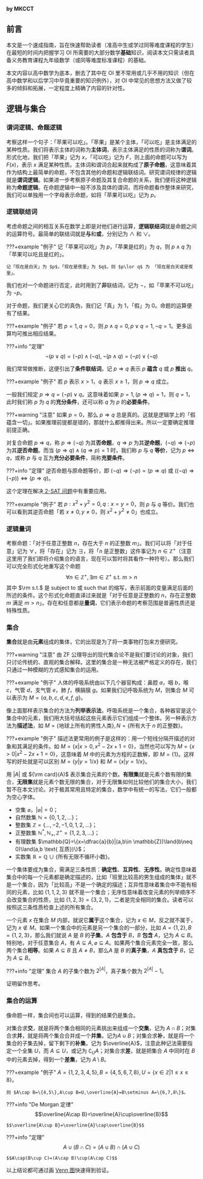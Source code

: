 **by MKCCT**

## 前言
本文是一个速成指南，旨在快速帮助读者（准高中生或学过同等难度课程的学生）在最短的时间内把握学习 OI 所需要的大部分数学**基础**知识，阅读本文只需读者具备义务教育课程九年级数学（或同等难度标准课程）的基础。

本文内容以高中数学为底本，删去了其中在 OI 里不常用或几乎不用的知识（但在高中数学和以后学习中毕竟重要的知识例外），对 OI 中常见的思想方法又做了较多的倾斜和拓展，一定程度上精确了内容的针对性。

## 逻辑与集合

### 谓词逻辑、命题逻辑

考察这样一个句子：「苹果可以吃」。「苹果」是某个主体，「可以吃」是主体满足的某种性质。我们将表示主体的词称为**主体词**，表示主体满足的性质的词称为**谓词**。形式化地，我们把「苹果」记为 $x$，「可以吃」记为 $F$，则上面的命题可以写为 $F(x)$，表示 $x$ 满足某种性质。主体词和谓词合起来就构成了**原子命题**，这意味着其作为结构上最简单的命题，不包含其他的命题和逻辑联结词。研究谓词规律的逻辑就是**谓词逻辑**。如果进一步考察原子命题及其复合命题的关系，我们便将这种逻辑称为**命题逻辑**。在命题逻辑中一般不涉及具体的谓词，而将命题看作整体来研究，我们可以单独用一个字母表示命题，如将「苹果可以吃」记为 $p$。

### 逻辑联结词

考虑命题之间的相互关系在数学上即是对他们进行运算，**逻辑联结词**就是命题之间的运算符号。最简单的联结词就是**与**和**或**，分别记为 $\land$ 和 $\lor$。

???+example "例子"
    记「苹果可以吃」为 $p$，「苹果是红的」为 $q$，则 $p\land q$ 为「苹果可以吃且是红的」。
    
    记「现在是白天」为 $p$，「现在是夜里」为 $q$，则 $p\lor q$ 为 「现在是白天或是夜里」。

我们也对一个命题进行否定，此时用到了**非**联结词，记为 $\lnot$，如「苹果不可以吃」为 $\lnot p$。

对于命题，我们更关心它的真伪，我们记「真」为 $1$，「假」为 $0$。命题的运算便有了结果。

???+example "例子"
    若 $p=1,q=0$，则 $p\land q=0,p\lor q=1,\lnot q=1$。更多运算均可推出相应结果。

???+info "定理"
    $$\lnot (p\lor q)=(\lnot p)\land (\lnot q),\lnot (p\land q)=(\lnot p)\lor(\lnot q)$$

我们常常做推断，这便引出了**条件联结词**，记 $p\Rightarrow q$ 表示 $p$ **蕴含** $q$ 或 $p$ **推出** $q$。

???+example "例子"
    若 $p$ 表示 $x>1$，$q$ 表示 $x\ge 1$，则 $p\Rightarrow q$ 成立。

一般我们规定 $p\Rightarrow q=(\lnot p)\lor q$。这意味着如果 $p=1, (p\Rightarrow q)=1$，则 $q=1$，此时我们称 $p$ 为 $q$ 的**充分条件**，还可以称 $q$ 为 $p$ 的**必要条件**。

???+warning "注意"
    如果 $p=0$，那么 $p\Rightarrow q$ 总是真的。这就是逻辑学上的「假蕴含一切」。如果推理前提都是错的，那就什么都推得出来。所以一定要确定推理前提正确。

对复合命题 $p\Rightarrow q$，称 $p\Rightarrow (\lnot q)$ 为其**否命题**，$q\Rightarrow p$ 为其**逆命题**，$(\lnot q)\Rightarrow (\lnot p)$ 为其**逆否命题**。而当 $(p\Rightarrow q)\land(q\Rightarrow p)=1$ 时，我们称 $p$ 与 $q$ **等价**，记为 $p\Leftrightarrow q$，或称 $p$ 与 $q$ 互为**充分必要条件**，简称**充要条件**。

???+info "定理"
    逆否命题与原命题等价，即 $(\lnot q)\Rightarrow (\lnot p)=(p\Rightarrow q)$ 或 $((\lnot q)\Rightarrow (\lnot p))\Leftrightarrow (p\Rightarrow q)$。

这个定理在解决[ 2-SAT 问题](https://oi-wiki.org/graph/2-sat/)中有重要应用。

???+example "例子"
    若 $p:x^2+y^2=0,q:x=y=0$，则 $p$ 与 $q$ 等价。我们也可以看到其逆否命题「若 $x\neq 0,y\neq 0$，则 $x^2+y^2\neq 0$」也成立。

### 逻辑量词

考察命题：「对于任意正整数 $n$，存在大于 $n$ 的正整数 $m$」。我们可以将「对于任意」记为 $\forall$，将「存在」记为 $\exists$，将「$n$ 是正整数」这件事记为 $n\in \mathbb{Z^+}$（注意这里用了我们即将介绍集合的语言，现在可以暂时将其看作一种符号）。那么我们可以完全形式化地重写这个命题
$$
\forall n\in\mathbb{Z^+},\exists m\in\mathbb{Z^+} \textrm{ s.t. } m>n
$$ 
其中 $\rm s.t.$ 是 subject to 或 such that 的缩写，表示前面的变量满足后面的所述的条件。这个形式化命题直译过来就是「对于任意是正整数的 $n$，存在正整数 $m$ 满足 $m>n$」。存在和任意都是**量词**，它们表示命题的考察范围是普遍性质还是特殊性质。

### 集合

**集合**就是由**元素**组成的集体，它的出现是为了将一类事物打包来方便研究。

???+warning "注意"
    由 ZF 公理导出的现代集合论不是我们要讨论的对象，我们只讨论传统的、直观的集合解释。这里的集合是一种无法被严格定义的存在，我们只通过一种模糊的方式感知集合的运用。

???+example "例子"
    人体的呼吸系统由以下几个器官构成：鼻腔 $a$，咽 $b$，喉 $c$，气管 $d$，支气管 $e$，肺 $f$，横膈膜 $g$。如果我们记呼吸系统为 $M$，则集合 $M$ 可以表示为 $M=\{a,b,c,d,e,f,g\}$。

像上面那样表示集合的方法为**列举表示法**，呼吸系统是一个集合，各种器官是这个集合中的元素，我们用大括号括起这些元素表示它们组成一个整体。另一种表示方法为**描述法**，如 $M=\{\text{地球上所有的男性人类}\},N=\{\text{所有大于 } n \text{ 的正整数}\}$。

???+example "例子"
    描述法更常用的例子是这样的：用一个短线分隔开描述的对象和其满足的条件。如 $M=\{x|x>0,x^2-2x+1=0\}$，当然也可以写为 $M=\{x>0|x^2-2x+1=0\}$，这意味着 $M$ 中的元素为方程的正数解，即 $M=\{1\}$。这样写的好处就是可以区别 $M=\{y|y=1/x\}$ 和 $M=\{x|y=1/x\}$。

用 $|A|$ 或 ${\rm card}(A)$ 表示集合元素的个数。**有限集**就是元素个数有限的集合，**无限集**就是元素个数无限的集合，对于无限集如何比较他们的集合大小，我们暂不在本文讨论。对于极其常用且特定的集合，数学中有统一的写法，它们一般都为空心字体。

- 空集 $\varnothing$，$|\varnothing|=0$；
- 自然数集 $\mathbb{N}=\{0,1,2,...\}$；
- 整数集 $\mathbb{Z}=\{...,-2,-1,0,1,2,...\}$；
- 正整数集 $\mathbb{N^*,N_+,Z^+}=\{1,2,3,...\}$；
- 有理数集 $\mathbb{Q}=\{x=\dfrac{a}{b}|(a,b\in \mathbb{Z})\land(b\neq 0)\land(a,b \text{ 互质})\}$；
- 实数集 $\mathbb{R} = \mathbb{Q}\cup\{\text{所有无限不循环小数}\}$。

一个集体要成为集合，需满足三条性质：**确定性**、**互异性**、**无序性**。确定性意味着集合中的每一个元素都是确定描述的，比如「班里比较高的男生组成的集体」就不是一个集合，因为「比较高」不是一个确定的描述；互异性意味着集合中不能有相同的元素，比如 $\{1,1,2,3\}$ 就不是一个集合；无序性意味着改变元素的列举顺序不会改变集合的性质，比如 $\{1,2,3\}=\{3,2,1\}$，二者是完全相同的集合。读者可以按照这三条性质检查上述的所有集合。

一个元素 $x$ 在集合 $M$ 内部，就说它**属于**这个集合，记为 $x\in M$，反之就不属于，记为 $x\not\in M$。如果一个集合中的元素是另一个集合的一部分，比如 $A=\{1,2\},B=\{1,2,3\}$，那么我们就说 $A$ 是 $B$ 的**子集**，$A$ **包含于** $B$，$B$ **包含** $A$，记为 $A\subseteq B$。特别地，对于任意集合 $A$，有 $A\subseteq A,\varnothing \subseteq A$。如果两个集合元素完全一致，那么两个集合**相等**。如果 $A\subseteq B$ 且 $A\neq B$，那么$A$ 是 $B$ 的**真子集**，$A$ **真包含于** $B$，记为 $A\subsetneq B$。

???+info "定理"
    集合 $A$ 的子集个数为 $2^{|A|}$，真子集个数为 $2^{|A|}-1$。

证明留作思考。

### 集合的运算

像命题一样，集合间也可以运算，得到的结果仍是集合。

对集合求**交**，就是将两个集合相同的元素挑出来组成一个**交集**，记为 $A \cap B$；对集合求**并**，就是将两个集合合并成一个**并集**，记为$A\cup B$；对集合求**补**，就是将一个集合的子集去掉，留下剩下的**补集**，记为 $\overline{A}$，注意此种记法需要指定一个全集 $U$，而 $A\subseteq U$，或记为 $\complement_UA$；对集合求**差**，就是把集合 $A$ 中同时在 $B$ 中的元素去掉，得到一个**差集**，记为 $A\setminus B$。

???+example "例子"
    $A=\{1,2,3,4,5\},B=\{4,5,6,7,8\},U=\{x\in\mathbb{Z}|1\le x\le 8\}$。
    
    则 $A\cap B=\{4,5\},A\cup B=U,\overline{A}=B\setminus A=\{6,7,8\}$。

???+info "De Morgan 定律"
    $$\overline{A\cap B}=\overline{A}\cup\overline{B}$$

    $$\overline{A\cup B}=\overline{A}\cap\overline{B}$$


???+info "定理"
    $$A\cup(B\cap C)=(A\cup B)\cap(A\cup C)$$

    $$A\cap(B\cup C)=(A\cap B)\cup(A\cap C)$$

以上结论都可通过画 [Venn 图](https://baike.baidu.com/item/%E6%96%87%E6%B0%8F%E5%9B%BE)快速得到验证。
